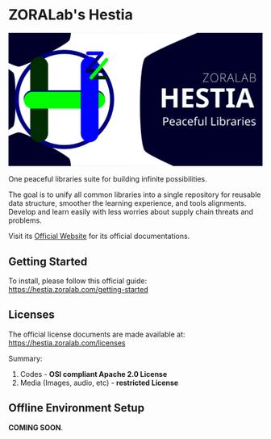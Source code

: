 # ZORALab's Hestia
![Banner](artwork/logo/zoralab-hestia-1200x630.svg)

One peaceful libraries suite for building infinite possibilities.

The goal is to unify all common libraries into a single repository for reusable
data structure, smoother the learning experience, and tools alignments. Develop
and learn easily with less worries about supply chain threats and problems.

Visit its [Official Website](https://hestia.zoralab.com) for its official
documentations.




## Getting Started
To install, please follow this official guide:
https://hestia.zoralab.com/getting-started




## Licenses
The official license documents are made available at:
https://hestia.zoralab.com/licenses

Summary:
1. Codes - <b>OSI compliant Apache 2.0 License</b>
2. Media (Images, audio, etc) - <b>restricted License</b>




## Offline Environment Setup
**COMING SOON**.
